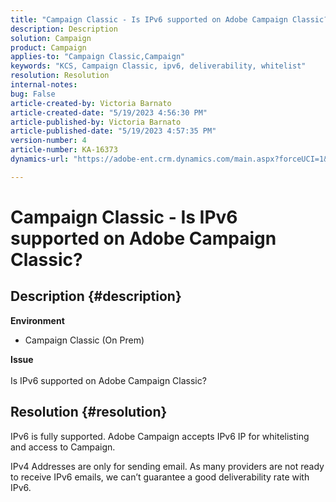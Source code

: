 ```yaml
---
title: "Campaign Classic - Is IPv6 supported on Adobe Campaign Classic?"
description: Description
solution: Campaign
product: Campaign
applies-to: "Campaign Classic,Campaign"
keywords: "KCS, Campaign Classic, ipv6, deliverability, whitelist"
resolution: Resolution
internal-notes: 
bug: False
article-created-by: Victoria Barnato
article-created-date: "5/19/2023 4:56:30 PM"
article-published-by: Victoria Barnato
article-published-date: "5/19/2023 4:57:35 PM"
version-number: 4
article-number: KA-16373
dynamics-url: "https://adobe-ent.crm.dynamics.com/main.aspx?forceUCI=1&pagetype=entityrecord&etn=knowledgearticle&id=573bfb18-66f6-ed11-8848-6045bd0065b6"

---
```

# Campaign Classic - Is IPv6 supported on Adobe Campaign Classic?

## Description {#description}

<b>Environment</b>
- Campaign Classic (On Prem)

<b>Issue</b><br><br>Is IPv6 supported on Adobe Campaign Classic?

## Resolution {#resolution}


IPv6 is fully supported. Adobe Campaign accepts IPv6 IP for whitelisting and access to Campaign.

IPv4 Addresses are only for sending email. As many providers are not ready to receive IPv6 emails, we can’t guarantee a good deliverability rate with IPv6.
